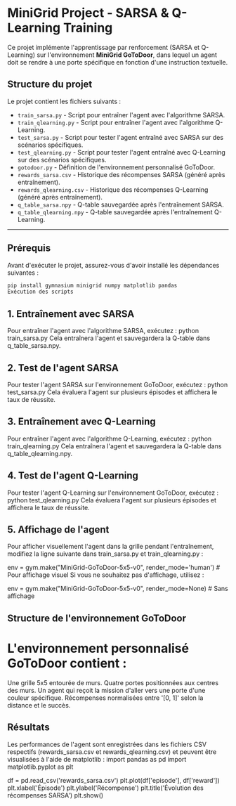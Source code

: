 ﻿# MiniGrid Project - SARSA & Q-Learning Training

Ce projet implémente l'apprentissage par renforcement (SARSA et Q-Learning) sur l'environnement **MiniGrid GoToDoor**, dans lequel un agent doit se rendre à une porte spécifique en fonction d'une instruction textuelle.

## Structure du projet

Le projet contient les fichiers suivants :

- `train_sarsa.py` - Script pour entraîner l'agent avec l'algorithme SARSA.
- `train_qlearning.py` - Script pour entraîner l'agent avec l'algorithme Q-Learning.
- `test_sarsa.py` - Script pour tester l'agent entraîné avec SARSA sur des scénarios spécifiques.
- `test_qlearning.py` - Script pour tester l'agent entraîné avec Q-Learning sur des scénarios spécifiques.
- `gotodoor.py` - Définition de l'environnement personnalisé GoToDoor.
- `rewards_sarsa.csv` - Historique des récompenses SARSA (généré après entraînement).
- `rewards_qlearning.csv` - Historique des récompenses Q-Learning (généré après entraînement).
- `q_table_sarsa.npy` - Q-table sauvegardée après l'entraînement SARSA.
- `q_table_qlearning.npy` - Q-table sauvegardée après l'entraînement Q-Learning.

---

## Prérequis

Avant d'exécuter le projet, assurez-vous d'avoir installé les dépendances suivantes :

```bash
pip install gymnasium minigrid numpy matplotlib pandas
Exécution des scripts

```

## 1. Entraînement avec SARSA
Pour entraîner l'agent avec l'algorithme SARSA, exécutez :
python train_sarsa.py
Cela entraînera l'agent et sauvegardera la Q-table dans q_table_sarsa.npy.

## 2. Test de l'agent SARSA
Pour tester l'agent SARSA sur l'environnement GoToDoor, exécutez :
python test_sarsa.py
Cela évaluera l'agent sur plusieurs épisodes et affichera le taux de réussite.

## 3. Entraînement avec Q-Learning
Pour entraîner l'agent avec l'algorithme Q-Learning, exécutez :
python train_qlearning.py
Cela entraînera l'agent et sauvegardera la Q-table dans q_table_qlearning.npy.

## 4. Test de l'agent Q-Learning
Pour tester l'agent Q-Learning sur l'environnement GoToDoor, exécutez :
python test_qlearning.py
Cela évaluera l'agent sur plusieurs épisodes et affichera le taux de réussite.

## 5. Affichage de l'agent
Pour afficher visuellement l'agent dans la grille pendant l'entraînement, modifiez la ligne suivante dans train_sarsa.py et train_qlearning.py :

env = gym.make("MiniGrid-GoToDoor-5x5-v0", render_mode='human')  # Pour affichage visuel
Si vous ne souhaitez pas d'affichage, utilisez :

env = gym.make("MiniGrid-GoToDoor-5x5-v0", render_mode=None)  # Sans affichage

## Structure de l'environnement GoToDoor
# L'environnement personnalisé GoToDoor contient :

Une grille 5x5 entourée de murs.
Quatre portes positionnées aux centres des murs.
Un agent qui reçoit la mission d'aller vers une porte d'une couleur spécifique.
Récompenses normalisées entre '[0, 1]' selon la distance et le succès.

## Résultats
Les performances de l'agent sont enregistrées dans les fichiers CSV respectifs (rewards_sarsa.csv et rewards_qlearning.csv) et peuvent être visualisées à l'aide de matplotlib :
import pandas as pd
import matplotlib.pyplot as plt

df = pd.read_csv('rewards_sarsa.csv')
plt.plot(df['episode'], df['reward'])
plt.xlabel('Épisode')
plt.ylabel('Récompense')
plt.title('Évolution des récompenses SARSA')
plt.show()




